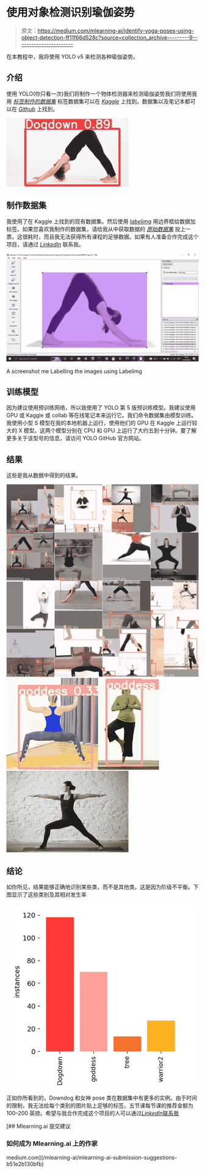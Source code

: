 # 使用对象检测识别瑜伽姿势

> 原文：<https://medium.com/mlearning-ai/identify-yoga-poses-using-object-detection-ff11f66d528c?source=collection_archive---------9----------------------->

在本教程中，我将使用 YOLO v5 来检测各种瑜伽姿势。

## 介绍

使用 YOLO(你只看一次)我们将制作一个物体检测器来检测瑜伽姿势我们将使用我用 [*标签制作的数据集*](https://github.com/heartexlabs/labelImg) 标签数据集可以在 [*Kaggle*](https://www.kaggle.com/datasets/aristotle609/yoga-poses-annotations) 上找到。数据集以及笔记本都可以在 [*Github*](https://github.com/KeeganFernandesWork/YoloV5_Yoga_Poses) 上找到。

![](img/a7599e93543db67b60f01d4bbf373dd1.png)

## 制作数据集

我使用了在 Kaggle 上找到的现有数据集。然后使用 [*labelimg*](https://github.com/heartexlabs/labelImg) 用边界框给数据加标签。如果您喜欢我制作的数据集，请给我从中获取数据的 [*原始数据集*](https://www.kaggle.com/datasets/aristotle609/yoga-poses-annotations) 投上一票。这很耗时，而且我无法获得所有课程的足够数据。如果有人准备合作完成这个项目，请通过 [*LinkedIn*](https://www.linkedin.com/in/keegan-fernandes-7b703517a/) 联系我。

![](img/344b52049292b2a9500c5ec4f8089336.png)

A screenshot me Labelling the images using Labelimg

## 训练模型

因为建议使用预训练网络，所以我使用了 YOLO 第 5 版预训练模型。我建议使用 GPU 或 Kaggle 或 collab 等在线笔记本来运行它。我们命令数据集由模型训练。我使用小型 S 模型在我的本地机器上运行，使用他们的 GPU 在 Kaggle 上运行较大的 X 模型。这两个模型分别在 CPU 和 GPU 上运行了大约五到十分钟。要了解更多关于该型号的信息，请访问 YOLO GitHub 官方网站。

## 结果

这些是我从数据中得到的结果。

![](img/9479b8e826ad859048d767a9d31d5ad9.png)![](img/f01ab4831cc08fd74cec1928641db07f.png)![](img/aba79bc363abbd85e36b5c0d94b891ba.png)![](img/bd36e9e2ad89d0d3851a7c7a1bc5021e.png)

## 结论

如你所见，结果能够正确地识别某些类，而不是其他类。这是因为阶级不平衡。下图显示了这些类别及其相对发生率

![](img/66d708c10ef1d17400daf62d58d87f75.png)

正如你所看到的，Downdog 和女神 pose 类在数据集中有更多的实例。由于时间的限制，我无法给每个类别的图片贴上足够的标签。五节课每节课的推荐金额为 100–200 英镑。希望与我合作完成这个项目的人可以通过[*LinkedIn*联系我](https://www.linkedin.com/in/keegan-fernandes-7b703517a/)

[](/mlearning-ai/mlearning-ai-submission-suggestions-b51e2b130bfb) [## Mlearning.ai 提交建议

### 如何成为 Mlearning.ai 上的作家

medium.com](/mlearning-ai/mlearning-ai-submission-suggestions-b51e2b130bfb)